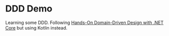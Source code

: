# DDD Demo

Learning some DDD. Following
[Hands-On Domain-Driven Design with .NET Core](https://www.packtpub.com/product/hands-on-domain-driven-design-with-net-core/9781788834094)
but using Kotlin instead.
